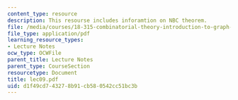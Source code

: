 ```yaml
---
content_type: resource
description: This resourse includes inforamtion on NBC theorem.
file: /media/courses/18-315-combinatorial-theory-introduction-to-graph-theory-extremal-and-enumerative-combinatorics-spring-2005/d1f49cd743278b91cb580542cc51bc3b_lec09.pdf
file_type: application/pdf
learning_resource_types:
- Lecture Notes
ocw_type: OCWFile
parent_title: Lecture Notes
parent_type: CourseSection
resourcetype: Document
title: lec09.pdf
uid: d1f49cd7-4327-8b91-cb58-0542cc51bc3b
---
```

